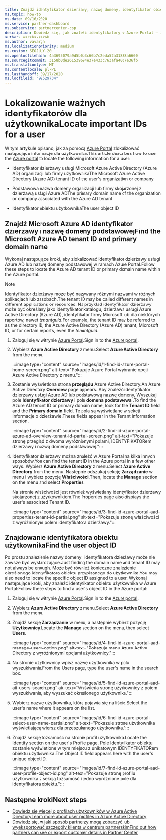 ```yaml
---
title: Znajdź identyfikator dzierżawy, nazwę domeny, identyfikator obiektu użytkownika
ms.topic: how-to
ms.date: 09/16/2020
ms.service: partner-dashboard
ms.subservice: partnercenter-csp
description: Dowiedz się, jak znaleźć identyfikatory w Azure Portal — identyfikator dzierżawy usługi Azure AD w organizacji, nazwę domeny lub określony identyfikator obiektu użytkownika. Niektóre zadania wymagają tych informacji.
author: varsha-sarah
ms.author: vavargh
ms.localizationpriority: medium
ms.custom: SEOJULY.20
ms.openlocfilehash: 4a3695079a9d5b0b3c66b7c2eda52a31888a6660
ms.sourcegitcommit: 3158b0de261539694e37e433c763afa4067e36fb
ms.translationtype: MT
ms.contentlocale: pl-PL
ms.lasthandoff: 09/17/2020
ms.locfileid: "92529734"
---
```

# <a name="locate-important-ids-for-a-user"></a><span data-ttu-id="5a169-104">Lokalizowanie ważnych identyfikatorów dla użytkownika</span><span class="sxs-lookup"><span data-stu-id="5a169-104">Locate important IDs for a user</span></span>

<span data-ttu-id="5a169-105">W tym artykule opisano, jak za pomocą [Azure Portal](https://portal.azure.com/) zlokalizować następujące informacje dla użytkownika:</span><span class="sxs-lookup"><span data-stu-id="5a169-105">This article describes how to use the [Azure portal](https://portal.azure.com/) to locate the following information for a user:</span></span>

- <span data-ttu-id="5a169-106">Identyfikator dzierżawy usługi Microsoft Azure Active Directory (Azure AD) organizacji lub firmy użytkownika</span><span class="sxs-lookup"><span data-stu-id="5a169-106">The Microsoft Azure Active Directory (Azure AD) tenant ID of the user's organization or company</span></span>

- <span data-ttu-id="5a169-107">Podstawowa nazwa domeny organizacji lub firmy skojarzonej z dzierżawą usługi Azure AD</span><span class="sxs-lookup"><span data-stu-id="5a169-107">The primary domain name of the organization or company associated with the Azure AD tenant</span></span>

- <span data-ttu-id="5a169-108">Identyfikator obiektu użytkownika</span><span class="sxs-lookup"><span data-stu-id="5a169-108">The user object ID</span></span>

## <a name="find-the-microsoft-azure-ad-tenant-id-and-primary-domain-name"></a><span data-ttu-id="5a169-109">Znajdź Microsoft Azure AD identyfikator dzierżawy i nazwę domeny podstawowej</span><span class="sxs-lookup"><span data-stu-id="5a169-109">Find the Microsoft Azure AD tenant ID and primary domain name</span></span>

<span data-ttu-id="5a169-110">Wykonaj następujące kroki, aby zlokalizować identyfikator dzierżawy usługi Azure AD lub nazwę domeny podstawowej w ramach Azure Portal.</span><span class="sxs-lookup"><span data-stu-id="5a169-110">Follow these steps to locate the Azure AD tenant ID or primary domain name within the Azure portal.</span></span>

> [!NOTE]
> <span data-ttu-id="5a169-111">Identyfikator dzierżawy może być nazywany różnymi nazwami w różnych aplikacjach lub zasobach.</span><span class="sxs-lookup"><span data-stu-id="5a169-111">The tenant ID may be called different names in different applications or resources.</span></span> <span data-ttu-id="5a169-112">Na przykład identyfikator dzierżawy może być określany jako identyfikator katalogu, dzierżawa usługi Azure Active Directory (Azure AD), identyfikator firmy Microsoft lub dla niektórych raportów, nawet *tenantguid*.</span><span class="sxs-lookup"><span data-stu-id="5a169-112">For example, the tenant ID may be referred to as the directory ID, the Azure Active Directory (Azure AD) tenant, Microsoft ID, or for certain reports, even the *tenantguid*.</span></span>

1. <span data-ttu-id="5a169-113">Zaloguj się w witrynie [Azure Portal](https://portal.azure.com/).</span><span class="sxs-lookup"><span data-stu-id="5a169-113">Sign in to the [Azure portal](https://portal.azure.com/).</span></span>

2. <span data-ttu-id="5a169-114">Wybierz **Azure Active Directory** z menu.</span><span class="sxs-lookup"><span data-stu-id="5a169-114">Select **Azure Active Directory** from the menu.</span></span>

   :::image type="content" source="images/id/1-find-id-azure-portal-home-screen.png" alt-text="Pokazuje Azure Portal wybranie opcji Azure Active Directory z menu.":::

3. <span data-ttu-id="5a169-116">Zostanie wyświetlona strona **przeglądu** Azure Active Directory.</span><span class="sxs-lookup"><span data-stu-id="5a169-116">An Azure Active Directory **Overview** page appears.</span></span> <span data-ttu-id="5a169-117">Aby znaleźć identyfikator dzierżawy usługi Azure AD lub podstawową nazwę domeny, Wyszukaj pole **Identyfikator dzierżawy** i pole **domena podstawowa** .</span><span class="sxs-lookup"><span data-stu-id="5a169-117">To find the Azure AD tenant ID or primary domain name, look for the **Tenant ID** field and the **Primary domain** field.</span></span> <span data-ttu-id="5a169-118">Te pola są wyświetlane w sekcji Informacje o dzierżawie.</span><span class="sxs-lookup"><span data-stu-id="5a169-118">These fields appear in the Tenant information section.</span></span>

   :::image type="content" source="images/id/2-find-id-azure-portal-azure-ad-overview-tenant-id-partial-screen.png" alt-text="Pokazuje stronę przegląd z dwoma wyróżnionymi polami, IDENTYFIKATORem dzierżawy i nazwą domeny podstawowej.":::

4. <span data-ttu-id="5a169-120">Identyfikator dzierżawy można znaleźć w Azure Portal na kilka innych sposobów.</span><span class="sxs-lookup"><span data-stu-id="5a169-120">You can find the tenant ID in the Azure portal in a few other ways.</span></span> <span data-ttu-id="5a169-121">Wybierz **Azure Active Directory** z menu.</span><span class="sxs-lookup"><span data-stu-id="5a169-121">Select **Azure Active Directory** from the menu.</span></span> <span data-ttu-id="5a169-122">Następnie odszukaj sekcję **Zarządzanie** w menu i wybierz pozycję **Właściwości**.</span><span class="sxs-lookup"><span data-stu-id="5a169-122">Then, locate the **Manage** section on the menu and select **Properties**.</span></span>

   <span data-ttu-id="5a169-123">Na stronie właściwości jest również wyświetlany identyfikator dzierżawy skojarzonej z użytkownikiem.</span><span class="sxs-lookup"><span data-stu-id="5a169-123">The Properties page also displays the user's associated Tenant ID.</span></span>

   :::image type="content" source="images/id/3-find-id-azure-portal-aad-properties-tenant-id-partial.png" alt-text="Pokazuje stronę właściwości z wyróżnionym polem identyfikatora dzierżawy.":::

## <a name="find-the-user-object-id"></a><span data-ttu-id="5a169-125">Znajdowanie identyfikatora obiektu użytkownika</span><span class="sxs-lookup"><span data-stu-id="5a169-125">Find the user object ID</span></span>

<span data-ttu-id="5a169-126">Po prostu znalezienie nazwy domeny i identyfikatora dzierżawy może nie zawsze być wystarczające.</span><span class="sxs-lookup"><span data-stu-id="5a169-126">Just finding the domain name and tenant ID may not always be enough.</span></span> <span data-ttu-id="5a169-127">Może być również konieczne znalezienie określonego identyfikatora obiektu przypisanego do użytkownika.</span><span class="sxs-lookup"><span data-stu-id="5a169-127">You may also need to locate the specific object ID assigned to a user.</span></span> <span data-ttu-id="5a169-128">Wykonaj następujące kroki, aby znaleźć identyfikator obiektu użytkownika w Azure Portal:</span><span class="sxs-lookup"><span data-stu-id="5a169-128">Follow these steps to find a user's object ID in the Azure portal:</span></span>

1. <span data-ttu-id="5a169-129">Zaloguj się w witrynie [Azure Portal](https://portal.azure.com/).</span><span class="sxs-lookup"><span data-stu-id="5a169-129">Sign in to the [Azure portal](https://portal.azure.com/).</span></span>

2. <span data-ttu-id="5a169-130">Wybierz **Azure Active Directory** z menu.</span><span class="sxs-lookup"><span data-stu-id="5a169-130">Select **Azure Active Directory** from the menu.</span></span>

3. <span data-ttu-id="5a169-131">Znajdź sekcję **Zarządzanie** w menu, a następnie wybierz pozycję **Użytkownicy**.</span><span class="sxs-lookup"><span data-stu-id="5a169-131">Locate the **Manage** section on the menu, then select **Users**.</span></span>

      :::image type="content" source="images/id/4-find-id-azure-portal-aad-manage-users-option.png" alt-text="Pokazuje menu Azure Active Directory z wyróżnionymi opcjami użytkownicy.":::

4. <span data-ttu-id="5a169-133">Na stronie użytkownicy wpisz nazwę użytkownika w polu wyszukiwania.</span><span class="sxs-lookup"><span data-stu-id="5a169-133">From the Users page, type the user's name in the search box.</span></span>

      :::image type="content" source="images/id/5-find-id-azure-portal-aad-all-users-search.png" alt-text="Wyświetla stronę użytkownicy z polem wyszukiwania, aby wyszukać określonego użytkownika.":::

5. <span data-ttu-id="5a169-135">Wybierz nazwę użytkownika, która pojawia się na liście.</span><span class="sxs-lookup"><span data-stu-id="5a169-135">Select the user's name where it appears on the list.</span></span>  

      :::image type="content" source="images/id/6-find-id-azure-portal-select-user-name-partial.png" alt-text="Pokazuje stronę użytkownika wyświetlającą wiersz dla przeszukanego użytkownika.":::

6. <span data-ttu-id="5a169-137">Znajdź sekcję tożsamość na stronie profil użytkownika.</span><span class="sxs-lookup"><span data-stu-id="5a169-137">Locate the Identity section on the user's Profile page.</span></span> <span data-ttu-id="5a169-138">Pole Identyfikator obiektu zostanie wyświetlone w tym miejscu z unikatowym IDENTYFIKATORem obiektu użytkownika.</span><span class="sxs-lookup"><span data-stu-id="5a169-138">The Object ID field appears here with the user's unique object ID.</span></span>

      :::image type="content" source="images/id/7-find-id-azure-portal-aad-user-profile-object-id.png" alt-text="Pokazuje stronę profilu użytkownika z sekcją tożsamość i jedno wyróżnione pole dla identyfikatora obiektu.":::

## <a name="next-steps"></a><span data-ttu-id="5a169-140">Następne kroki</span><span class="sxs-lookup"><span data-stu-id="5a169-140">Next steps</span></span>

- [<span data-ttu-id="5a169-141">Dowiedz się więcej o profilach użytkowników w Azure Active Directory</span><span class="sxs-lookup"><span data-stu-id="5a169-141">Learn more about user profiles in Azure Active Directory</span></span>](/azure/active-directory/fundamentals/active-directory-users-profile-azure-portal)
- [<span data-ttu-id="5a169-142">Dowiedz się, w jaki sposób partnerzy mogą zobaczyć lub wyeksportować szczegóły klienta w centrum partnerskim</span><span class="sxs-lookup"><span data-stu-id="5a169-142">Find out how partners can see or export customer details in Partner Center</span></span>](see-your-customer-list.md)